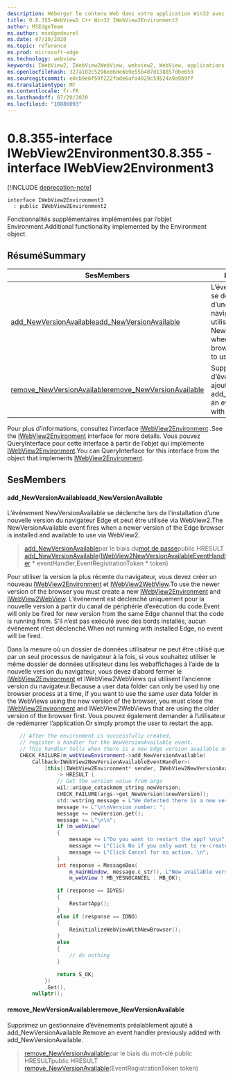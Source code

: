 ```yaml
---
description: Héberger le contenu Web dans votre application Win32 avec le contrôle Microsoft Edge WebView2
title: 0.8.355-WebView2 C++ Win32 IWebView2Environment3
author: MSEdgeTeam
ms.author: msedgedevrel
ms.date: 07/20/2020
ms.topic: reference
ms.prod: microsoft-edge
ms.technology: webview
keywords: IWebView2, IWebView2WebView, webview2, WebView, applications Win32, Win32, Edge
ms.openlocfilehash: 327a182c5298ed6de6b9e55b407d138857dbe659
ms.sourcegitcommit: e0cb9e6f59f222fade6afa4829c59524a9a9b9ff
ms.translationtype: MT
ms.contentlocale: fr-FR
ms.lasthandoff: 07/20/2020
ms.locfileid: "10886093"
---
```

# <span data-ttu-id="8356b-104">0.8.355-interface IWebView2Environment3</span><span class="sxs-lookup"><span data-stu-id="8356b-104">0.8.355 - interface IWebView2Environment3</span></span> 

[!INCLUDE [deprecation-note](../../includes/deprecation-note.md)]

```
interface IWebView2Environment3
  : public IWebView2Environment2
```

<span data-ttu-id="8356b-105">Fonctionnalités supplémentaires implémentées par l’objet Environment.</span><span class="sxs-lookup"><span data-stu-id="8356b-105">Additional functionality implemented by the Environment object.</span></span>

## <span data-ttu-id="8356b-106">Résumé</span><span class="sxs-lookup"><span data-stu-id="8356b-106">Summary</span></span>

 <span data-ttu-id="8356b-107">Ses</span><span class="sxs-lookup"><span data-stu-id="8356b-107">Members</span></span>                        | <span data-ttu-id="8356b-108">Descriptions</span><span class="sxs-lookup"><span data-stu-id="8356b-108">Descriptions</span></span>
--------------------------------|---------------------------------------------
[<span data-ttu-id="8356b-109">add_NewVersionAvailable</span><span class="sxs-lookup"><span data-stu-id="8356b-109">add_NewVersionAvailable</span></span>](#add_newversionavailable) | <span data-ttu-id="8356b-110">L’événement NewVersionAvailable se déclenche lors de l’installation d’une nouvelle version du navigateur Edge et peut être utilisée via WebView2.</span><span class="sxs-lookup"><span data-stu-id="8356b-110">The NewVersionAvailable event fires when a newer version of the Edge browser is installed and available to use via WebView2.</span></span>
[<span data-ttu-id="8356b-111">remove_NewVersionAvailable</span><span class="sxs-lookup"><span data-stu-id="8356b-111">remove_NewVersionAvailable</span></span>](#remove_newversionavailable) | <span data-ttu-id="8356b-112">Supprimez un gestionnaire d’événements préalablement ajouté à add_NewVersionAvailable.</span><span class="sxs-lookup"><span data-stu-id="8356b-112">Remove an event handler previously added with add_NewVersionAvailable.</span></span>

<span data-ttu-id="8356b-113">Pour plus d’informations, consultez l’interface [IWebView2Environment](IWebView2Environment.md) .</span><span class="sxs-lookup"><span data-stu-id="8356b-113">See the [IWebView2Environment](IWebView2Environment.md) interface for more details.</span></span> <span data-ttu-id="8356b-114">Vous pouvez QueryInterface pour cette interface à partir de l’objet qui implémente [IWebView2Environment](IWebView2Environment.md).</span><span class="sxs-lookup"><span data-stu-id="8356b-114">You can QueryInterface for this interface from the object that implements [IWebView2Environment](IWebView2Environment.md).</span></span>

## <span data-ttu-id="8356b-115">Ses</span><span class="sxs-lookup"><span data-stu-id="8356b-115">Members</span></span>

#### <span data-ttu-id="8356b-116">add_NewVersionAvailable</span><span class="sxs-lookup"><span data-stu-id="8356b-116">add_NewVersionAvailable</span></span> 

<span data-ttu-id="8356b-117">L’événement NewVersionAvailable se déclenche lors de l’installation d’une nouvelle version du navigateur Edge et peut être utilisée via WebView2.</span><span class="sxs-lookup"><span data-stu-id="8356b-117">The NewVersionAvailable event fires when a newer version of the Edge browser is installed and available to use via WebView2.</span></span>

> <span data-ttu-id="8356b-118">[add_NewVersionAvailable](#add_newversionavailable)par le biais du[mot de passe](IWebView2NewVersionAvailableEventHandler.md)</span><span class="sxs-lookup"><span data-stu-id="8356b-118">public HRESULT [add_NewVersionAvailable](#add_newversionavailable)([IWebView2NewVersionAvailableEventHandler](IWebView2NewVersionAvailableEventHandler.md) \* eventHandler,EventRegistrationToken \* token)</span></span>

<span data-ttu-id="8356b-119">Pour utiliser la version la plus récente du navigateur, vous devez créer un nouveau [IWebView2Environment](IWebView2Environment.md) et [IWebView2WebView](IWebView2WebView.md).</span><span class="sxs-lookup"><span data-stu-id="8356b-119">To use the newer version of the browser you must create a new [IWebView2Environment](IWebView2Environment.md) and [IWebView2WebView](IWebView2WebView.md).</span></span> <span data-ttu-id="8356b-120">L’événement est déclenché uniquement pour la nouvelle version à partir du canal de périphérie d’exécution du code.</span><span class="sxs-lookup"><span data-stu-id="8356b-120">Event will only be fired for new version from the same Edge channel that the code is running from.</span></span> <span data-ttu-id="8356b-121">S’il n’est pas exécuté avec des bords installés, aucun événement n’est déclenché.</span><span class="sxs-lookup"><span data-stu-id="8356b-121">When not running with installed Edge, no event will be fired.</span></span>

<span data-ttu-id="8356b-122">Dans la mesure où un dossier de données utilisateur ne peut être utilisé que par un seul processus de navigateur à la fois, si vous souhaitez utiliser le même dossier de données utilisateur dans les webaffichages à l’aide de la nouvelle version du navigateur, vous devez d’abord fermer le [IWebView2Environment](IWebView2Environment.md) et IWebView2WebViews qui utilisent l’ancienne version du navigateur.</span><span class="sxs-lookup"><span data-stu-id="8356b-122">Because a user data folder can only be used by one browser process at a time, if you want to use the same user data folder in the WebViews using the new version of the browser, you must close the [IWebView2Environment](IWebView2Environment.md) and IWebView2WebViews that are using the older version of the browser first.</span></span> <span data-ttu-id="8356b-123">Vous pouvez également demander à l’utilisateur de redémarrer l’application.</span><span class="sxs-lookup"><span data-stu-id="8356b-123">Or simply prompt the user to restart the app.</span></span>

```cpp
    // After the environment is successfully created,
    // register a handler for the NewVersionAvailable event.
    // This handler tells when there is a new Edge version available on the machine.
    CHECK_FAILURE(m_webViewEnvironment->add_NewVersionAvailable(
        Callback<IWebView2NewVersionAvailableEventHandler>(
            [this](IWebView2Environment* sender, IWebView2NewVersionAvailableEventArgs* args)
                -> HRESULT {
                // Get the version value from args
                wil::unique_cotaskmem_string newVersion;
                CHECK_FAILURE(args->get_NewVersion(&newVersion));
                std::wstring message = L"We detected there is a new version for the browser.";
                message += L"\n\nVersion number: ";
                message += newVersion.get();
                message += L"\n\n";
                if (m_webView)
                {
                    message += L"Do you want to restart the app? \n\n";
                    message += L"Click No if you only want to re-create the webviews. \n";
                    message += L"Click Cancel for no action. \n";
                }
                int response = MessageBox(
                    m_mainWindow, message.c_str(), L"New available version",
                    m_webView ? MB_YESNOCANCEL : MB_OK);

                if (response == IDYES)
                {
                    RestartApp();
                }
                else if (response == IDNO)
                {
                    ReinitializeWebViewWithNewBrowser();
                }
                else
                {
                    // do nothing
                }

                return S_OK;
            })
            .Get(),
        nullptr));
```

#### <span data-ttu-id="8356b-124">remove_NewVersionAvailable</span><span class="sxs-lookup"><span data-stu-id="8356b-124">remove_NewVersionAvailable</span></span> 

<span data-ttu-id="8356b-125">Supprimez un gestionnaire d’événements préalablement ajouté à add_NewVersionAvailable.</span><span class="sxs-lookup"><span data-stu-id="8356b-125">Remove an event handler previously added with add_NewVersionAvailable.</span></span>

> <span data-ttu-id="8356b-126">[remove_NewVersionAvailable](#remove_newversionavailable)par le biais du mot-clé public HRESULT</span><span class="sxs-lookup"><span data-stu-id="8356b-126">public HRESULT [remove_NewVersionAvailable](#remove_newversionavailable)(EventRegistrationToken token)</span></span>

